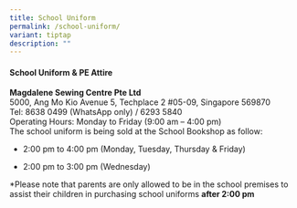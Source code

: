 ```yaml
---
title: School Uniform
permalink: /school-uniform/
variant: tiptap
description: ""
---
```

<h4>School Uniform &amp; PE Attire</h4>
<p><strong>Magdalene Sewing Centre Pte Ltd</strong> 
<br>5000, Ang Mo Kio Avenue 5, Techplace 2 #05-09, Singapore 569870
<br>Tel: 8638 0499 (WhatsApp only) / 6293 5840
<br>Operating Hours: Monday to Friday (9:00 am – 4:00 pm)
<br>The school uniform is being sold at the School Bookshop as follow:</p>
<ul data-tight="true" class="tight">
<li>
<p>2:00 pm to 4:00 pm (Monday, Tuesday, Thursday &amp; Friday)</p>
</li>
<li>
<p>2:00 pm to 3:00 pm (Wednesday)</p>
</li>
</ul>
<p>*Please note that parents are only allowed to be in the school premises
to assist their children in purchasing school uniforms <strong>after 2:00 pm</strong>
</p>